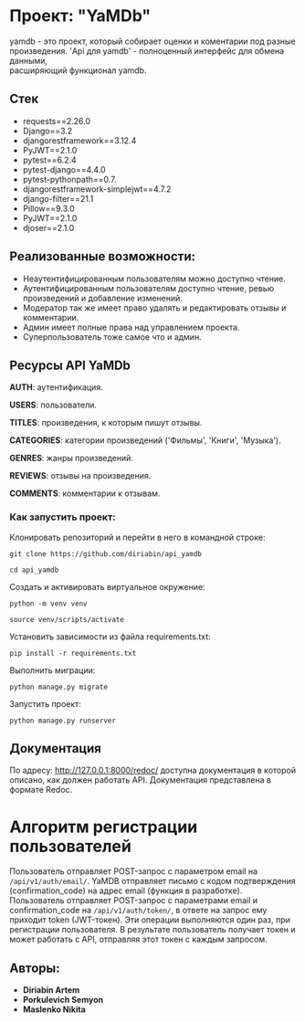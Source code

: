 # Проект: "YaMDb"
yamdb - это проект, который собирает оценки и коментарии под разные произведения. 'Api для yamdb' - полноценный интерфейс для обмена данными,  
расширяющий функционал yamdb.

## Стек
* requests==2.26.0
* Django==3.2
* djangorestframework==3.12.4
* PyJWT==2.1.0
* pytest==6.2.4
* pytest-django==4.4.0
* pytest-pythonpath==0.7.
* djangorestframework-simplejwt==4.7.2
* django-filter==21.1
* Pillow==9.3.0
* PyJWT==2.1.0
* djoser==2.1.0

## Реализованные возможности:
* Неаутентифицированным пользователям можно доступно чтение.
* Аутентифицированным пользователям доступно чтение, ревью произведений и добавление изменений.
* Модератор так же имеет право удалять и редактировать отзывы и комментарии.
* Админ имеет полные права над управлением проекта.
* Суперпользователь тоже самое что и админ.

## Ресурсы API YaMDb
**AUTH**: аутентификация.

**USERS**: пользователи.

**TITLES**: произведения, к которым пишут отзывы.

**CATEGORIES**: категории произведений ('Фильмы', 'Книги', 'Музыка').

**GENRES**: жанры произведений.

**REVIEWS**: отзывы на произведения.

**COMMENTS**: комментарии к отзывам.

### Как запустить проект: 
 
Клонировать репозиторий и перейти в него в командной строке: 
 
``` 
git clone https://github.com/diriabin/api_yamdb
``` 
 
``` 
cd api_yamdb
``` 
 
Cоздать и активировать виртуальное окружение: 
 
``` 
python -m venv venv 
``` 
 
``` 
source venv/scripts/activate 
``` 
 
Установить зависимости из файла requirements.txt: 
 
``` 
pip install -r requirements.txt 
``` 
 
Выполнить миграции: 
 
``` 
python manage.py migrate 
``` 
 
Запустить проект: 
 
``` 
python manage.py runserver 
``` 
## Документация 
 
По адресу:  http://127.0.0.1:8000/redoc/ доступна документация в которой  
описано, как должен работать API. Документация представлена в формате Redoc.


# Алгоритм регистрации пользователей
Пользователь отправляет POST-запрос с параметром email на `/api/v1/auth/email/`.
YaMDB отправляет письмо с кодом подтверждения (confirmation_code) на адрес email (функция в разработке).
Пользователь отправляет POST-запрос с параметрами email и confirmation_code на `/api/v1/auth/token/`, в ответе на запрос ему приходит token (JWT-токен).
Эти операции выполняются один раз, при регистрации пользователя. В результате пользователь получает токен и может работать с API, отправляя этот токен с каждым запросом.

## Авторы: 
* **Diriabin Artem**
* **Porkulevich Semyon**
* **Maslenko Nikita**


